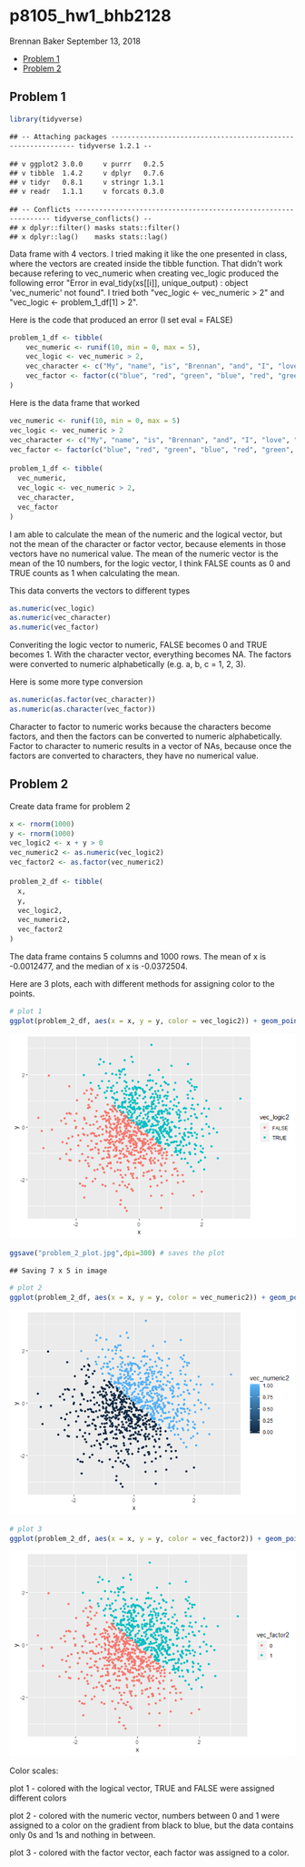 p8105\_hw1\_bhb2128
================
Brennan Baker
September 13, 2018

-   [Problem 1](#problem-1)
-   [Problem 2](#problem-2)

Problem 1
---------

``` r
library(tidyverse)
```

    ## -- Attaching packages ------------------------------------------------------------- tidyverse 1.2.1 --

    ## v ggplot2 3.0.0     v purrr   0.2.5
    ## v tibble  1.4.2     v dplyr   0.7.6
    ## v tidyr   0.8.1     v stringr 1.3.1
    ## v readr   1.1.1     v forcats 0.3.0

    ## -- Conflicts ---------------------------------------------------------------- tidyverse_conflicts() --
    ## x dplyr::filter() masks stats::filter()
    ## x dplyr::lag()    masks stats::lag()

Data frame with 4 vectors. I tried making it like the one presented in class, where the vectors are created inside the tibble function. That didn't work because refering to vec\_numeric when creating vec\_logic produced the following error "Error in eval\_tidy(xs\[\[i\]\], unique\_output) : object 'vec\_numeric' not found". I tried both "vec\_logic &lt;- vec\_numeric &gt; 2" and "vec\_logic &lt;- problem\_1\_df\[1\] &gt; 2".

Here is the code that produced an error (I set eval = FALSE)

``` r
problem_1_df <- tibble(
    vec_numeric <- runif(10, min = 0, max = 5),
    vec_logic <- vec_numeric > 2,
    vec_character <- c("My", "name", "is", "Brennan", "and", "I", "love", "data", "science", "yay"),
    vec_factor <- factor(c("blue", "red", "green", "blue", "red", "green", "blue", "red", "green", "blue" ))
)
```

Here is the data frame that worked

``` r
vec_numeric <- runif(10, min = 0, max = 5)
vec_logic <- vec_numeric > 2
vec_character <- c("My", "name", "is", "Brennan", "and", "I", "love", "data", "science", "yay")
vec_factor <- factor(c("blue", "red", "green", "blue", "red", "green", "blue", "red", "green", "blue" ))

problem_1_df <- tibble(
  vec_numeric,
  vec_logic <- vec_numeric > 2,
  vec_character,
  vec_factor
)
```

I am able to calculate the mean of the numeric and the logical vector, but not the mean of the character or factor vector, because elements in those vectors have no numerical value. The mean of the numeric vector is the mean of the 10 numbers, for the logic vector, I think FALSE counts as 0 and TRUE counts as 1 when calculating the mean.

This data converts the vectors to different types

``` r
as.numeric(vec_logic)
as.numeric(vec_character)
as.numeric(vec_factor)
```

Converiting the logic vector to numeric, FALSE becomes 0 and TRUE becomes 1. With the character vector, everything becomes NA. The factors were converted to numeric alphabetically (e.g. a, b, c = 1, 2, 3).

Here is some more type conversion

``` r
as.numeric(as.factor(vec_character))
as.numeric(as.character(vec_factor))
```

Character to factor to numeric works because the characters become factors, and then the factors can be converted to numeric alphabetically. Factor to character to numeric results in a vector of NAs, because once the factors are converted to characters, they have no numerical value.

Problem 2
---------

Create data frame for problem 2

``` r
x <- rnorm(1000)
y <- rnorm(1000)
vec_logic2 <- x + y > 0
vec_numeric2 <- as.numeric(vec_logic2)
vec_factor2 <- as.factor(vec_numeric2)

problem_2_df <- tibble(
  x,
  y,
  vec_logic2,
  vec_numeric2,
  vec_factor2
)
```

The data frame contains 5 columns and 1000 rows. The mean of x is -0.0012477, and the median of x is -0.0372504.

Here are 3 plots, each with different methods for assigning color to the points.

``` r
# plot 1
ggplot(problem_2_df, aes(x = x, y = y, color = vec_logic2)) + geom_point()
```

![](p8105_hw1_bhb2128_files/figure-markdown_github/unnamed-chunk-2-1.png)

``` r
ggsave("problem_2_plot.jpg",dpi=300) # saves the plot
```

    ## Saving 7 x 5 in image

``` r
# plot 2
ggplot(problem_2_df, aes(x = x, y = y, color = vec_numeric2)) + geom_point()
```

![](p8105_hw1_bhb2128_files/figure-markdown_github/unnamed-chunk-2-2.png)

``` r
# plot 3
ggplot(problem_2_df, aes(x = x, y = y, color = vec_factor2)) + geom_point()
```

![](p8105_hw1_bhb2128_files/figure-markdown_github/unnamed-chunk-2-3.png)

Color scales:

plot 1 - colored with the logical vector, TRUE and FALSE were assigned different colors

plot 2 - colored with the numeric vector, numbers between 0 and 1 were assigned to a color on the gradient from black to blue, but the data contains only 0s and 1s and nothing in between.

plot 3 - colored with the factor vector, each factor was assigned to a color.
